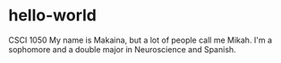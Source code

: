 # hello-world
CSCI 1050
My name is Makaina, but a lot of people call me Mikah.  I'm a sophomore and a double major in Neuroscience and Spanish.
